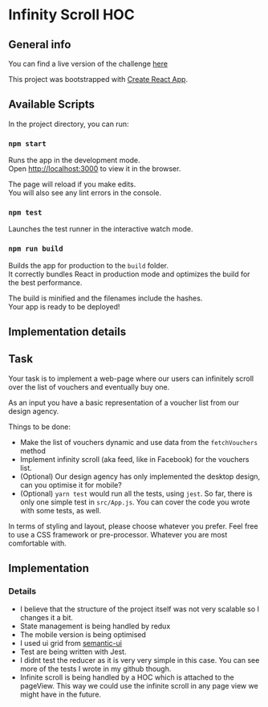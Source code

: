 # Infinity Scroll HOC

## General info
You can find a live version of the challenge [here](https://optiopay-coding-challenge.herokuapp.com/)

This project was bootstrapped with [Create React App](https://github.com/facebookincubator/create-react-app).

## Available Scripts

In the project directory, you can run:

### `npm start`

Runs the app in the development mode.<br>
Open [http://localhost:3000](http://localhost:3000) to view it in the browser.

The page will reload if you make edits.<br>
You will also see any lint errors in the console.

### `npm test`

Launches the test runner in the interactive watch mode.<br>

### `npm run build`

Builds the app for production to the `build` folder.<br>
It correctly bundles React in production mode and optimizes the build for the best performance.

The build is minified and the filenames include the hashes.<br>
Your app is ready to be deployed!

## Implementation details



## Task

Your task is to implement a web-page where our users can infinitely scroll over the list of vouchers and eventually buy one.

As an input you have a basic representation of a voucher list from our design agency.

Things to be done:

- Make the list of vouchers dynamic and use data from the `fetchVouchers` method
- Implement infinity scroll (aka feed, like in Facebook) for the vouchers list.
- (Optional) Our design agency has only implemented the desktop design, can you optimise it for mobile?
- (Optional) `yarn test` would run all the tests, using `jest`. So far, there is only one simple test in `src/App.js`. You can cover the code you wrote with some tests, as well.

In terms of styling and layout, please choose whatever you prefer.
Feel free to use a CSS framework or pre-processor. Whatever you are most comfortable with.


## Implementation

### Details

* I believe that the structure of the project itself was not very scalable so I changes it a bit.
* State management is being handled by redux
* The mobile version is being optimised
* I used ui grid from [semantic-ui](https://semantic-ui.com/)
* Test are being written with Jest.
* I didnt test the reducer as it is very very simple in this case. You can see more of the tests I wrote in my github though.
* Infinite scroll is being handled by a HOC which is attached to the pageView. This way we could use the infinite scroll in any page view we might have in the future.

